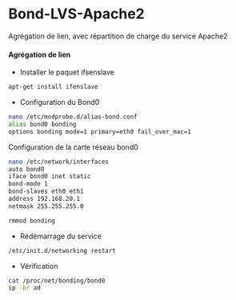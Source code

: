# Bond-LVS-Apache2
Agrégation de lien, avec répartition de charge du service Apache2

#### Agrégation de lien

- Installer le paquet ifsenslave
```bash
apt-get install ifenslave
```
- Configuration du Bond0
```bash
nano /etc/modprobe.d/alias-bond.conf
alias bond0 bonding
options bonding mode=1 primary=eth0 fail_over_mac=1
```
Configuration de la carte réseau bond0
```bash
nano /etc/network/interfaces
auto bond0
iface bond0 inet static
bond-mode 1
bond-slaves eth0 eth1
address 192.168.20.1
netmask 255.255.255.0
```
```bash
rmmod bonding
```
- Rédémarrage du service
```bash
/etc/init.d/networking restart
```
- Vérification
```bash
cat /proc/net/bonding/bond0
ip -br ad
```
